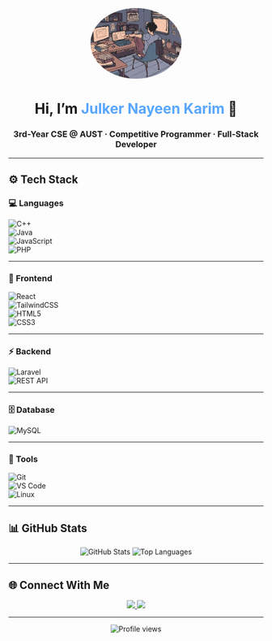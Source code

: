 <!-- Profile Header -->
<p align="center">
  <img src="pg.jpg" width="180" style="border-radius:50%;" alt="Profile Picture" />
</p>

<h1 align="center">Hi, I’m <span style="color:#58a6ff;">Julker Nayeen Karim</span> 👋</h1>
<h3 align="center">3rd-Year CSE @ AUST · Competitive Programmer · Full-Stack Developer</h3>

---

## ⚙️ Tech Stack  

### 💻 Languages  
![C++](https://img.shields.io/badge/C++-00599C?logo=cplusplus&logoColor=white&style=for-the-badge)  
![Java](https://img.shields.io/badge/Java-007396?logo=java&logoColor=white&style=for-the-badge)  
![JavaScript](https://img.shields.io/badge/JavaScript-F7DF1E?logo=javascript&logoColor=black&style=for-the-badge)  
![PHP](https://img.shields.io/badge/PHP-777BB4?logo=php&logoColor=white&style=for-the-badge)  

---

### 🎨 Frontend  
![React](https://img.shields.io/badge/React-61DAFB?logo=react&logoColor=black&style=for-the-badge)  
![TailwindCSS](https://img.shields.io/badge/TailwindCSS-06B6D4?logo=tailwindcss&logoColor=white&style=for-the-badge)  
![HTML5](https://img.shields.io/badge/HTML5-E34F26?logo=html5&logoColor=white&style=for-the-badge)  
![CSS3](https://img.shields.io/badge/CSS3-1572B6?logo=css3&logoColor=white&style=for-the-badge)  

---

### ⚡ Backend  
![Laravel](https://img.shields.io/badge/Laravel-FF2D20?logo=laravel&logoColor=white&style=for-the-badge)  
![REST API](https://img.shields.io/badge/REST%20API-005571?logo=fastapi&logoColor=white&style=for-the-badge)  

---

### 🗄️ Database  
![MySQL](https://img.shields.io/badge/MySQL-4479A1?logo=mysql&logoColor=white&style=for-the-badge)  

---

### 🔧 Tools  
![Git](https://img.shields.io/badge/Git-F05032?logo=git&logoColor=white&style=for-the-badge)  
![VS Code](https://img.shields.io/badge/VS%20Code-007ACC?logo=visualstudiocode&logoColor=white&style=for-the-badge)  
![Linux](https://img.shields.io/badge/Linux-FCC624?logo=linux&logoColor=black&style=for-the-badge)  


---

## 📊 GitHub Stats
<div align="center">
  
  <img alt="GitHub Stats" src="https://github-readme-stats.vercel.app/api?username=jnkarim&show_icons=true&theme=radical&hide_border=true&rank_icon=github" height="170" />
  
  <img alt="Top Languages" src="https://github-readme-stats.vercel.app/api/top-langs/?username=jnkarim&layout=compact&theme=radical&hide_border=true" height="170" />

</div>

---

## 🌐 Connect With Me
<p align="center">
  <a href="https://www.linkedin.com/in/jnkarim" target="_blank">
    <img src="https://img.shields.io/badge/LinkedIn-0A66C2?logo=linkedin&logoColor=white&style=for-the-badge" />
  </a>
  <a href="mailto:julkernkarim@gmail.com">
    <img src="https://img.shields.io/badge/Email-D14836?logo=gmail&logoColor=white&style=for-the-badge" />
  </a>
</p>

---

<p align="center">
  <img src="https://komarev.com/ghpvc/?username=jnkarim&label=Profile%20Views&color=ff69b4&style=flat-square" alt="Profile views" />
</p>
